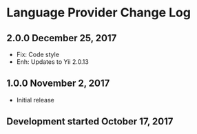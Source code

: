 Language Provider Change Log
============================

2.0.0 December 25, 2017
-----------------------
* Fix: Code style
* Enh: Updates to Yii 2.0.13

1.0.0 November 2, 2017
----------------------
* Initial release

Development started October 17, 2017
------------------------------------ 